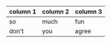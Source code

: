 | column 1 | column 2 | column 3 |
| -------- | -------- | -------- |
| so | much | fun |
| don't | you | agree |
